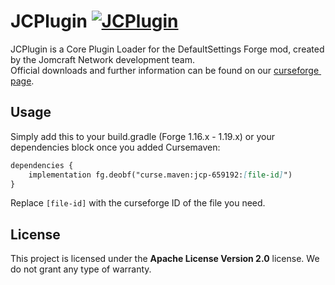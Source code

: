 JCPlugin [![JCPlugin](https://github.com/Jomcraft-Network/JCPlugin/actions/workflows/build.yml/badge.svg?branch=master)](https://github.com/Jomcraft-Network/JCPlugin/actions/workflows/build.yml)
=============

JCPlugin is a Core Plugin Loader for the DefaultSettings Forge mod, created by the Jomcraft Network development team. Official downloads and further information can be found on our [curseforge page](https://www.curseforge.com/minecraft/mc-mods/jcplugin).

## Usage
Simply add this to your build.gradle (Forge 1.16.x - 1.19.x) or your dependencies block once you added Cursemaven:

```md
dependencies {
    implementation fg.deobf("curse.maven:jcp-659192:[file-id]")
}
```

Replace `[file-id]` with the curseforge ID of the file you need.

## License
This project is licensed under the **Apache License Version 2.0** license. We do not grant any type of warranty.
